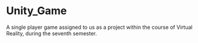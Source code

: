 # Unity_Game
A single player game assigned to us as a project within the course of Virtual Reality, during the seventh semester.
